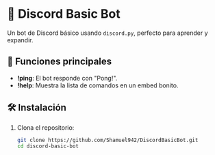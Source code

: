 # 🤖 Discord Basic Bot

Un bot de Discord básico usando `discord.py`, perfecto para aprender y expandir.

## 🚀 Funciones principales
- **!ping**: El bot responde con "Pong!".
- **!help**: Muestra la lista de comandos en un embed bonito.

## 🛠 Instalación

1. Clona el repositorio:
   ```bash
   git clone https://github.com/Shamuel942/DiscordBasicBot.git
   cd discord-basic-bot
